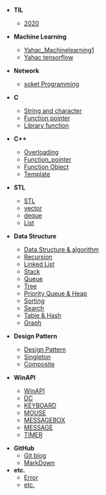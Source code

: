 * **TIL**
  
  * [2020](til/2020.md)
  
* **Machine Learning**

  * [Yahac_Machinelearning1](MachineLearning/Machinelearning1_yahac.md)
  * [Yahac tensorflow](MachineLearning/tensorflow_yahac.md)

* **Network**

  * [soket Programming](Network/soket_programming.md)

* **C**
  
  * [String and character](C/String_and_character.md)
  * [Function pointer](C/Function_pointer.md)
  * [Library function](C/Library_function.md)
  
* **C++**
  
  * [Overloading](C++/Overloading.md)
  * [Function_pointer](C++/Function_pointer.md)
  * [Function Object](C++/Function_Object.md)
  * [Template](C++/template.md)
  
* **STL**
  
  * [STL](STL/STL.md)
  * [vector](STL/vector.md)
  
  - [deque](STL/deque.md)
  - [List](STL/List.md)
  
* **Data Structure**
  
  * [Data Structure & algorithm](Data_Structure/Data_Structure_algorithm.md)
  * [Recursion](Data_Structure/Recursion.md)
  * [Linked List](Data_Structure/Linked_List.md)
  * [Stack](Data_Structure/Stack.md)
  * [Queue](Data_Structure/Queue.md)
  * [Tree](Data_Structure/Tree.md)
  * [Priority Queue & Heap](Data_Structure/Priority_Queue_and_Heap.md)
  * [Sorting](Data_Structure/Sorting.md)
  * [Search](Data_Structure/Search.md)
  * [Table & Hash](Data_Structure/Table_and_Hash.md)
  * [Graph](Data_Structure/Graph.md)
  
* **Design Pattern**

  * [Design Pattern](Design_Pattern/Design_Pattern.md)
  * [Singleton](Design_Pattern/Singleton.md)
  * [Composite](Design_Pattern/Composite.md)
  
* **WinAPI**

  * [WinAPI](WinAPI/WinAPI.md)
  * [DC](WinAPI/DC.md)
  * [KEYBOARD](WinAPI/KEYBOARD.md)
  * [MOUSE](WinAPI/MOUSE.md)
  * [MESSAGEBOX](WinAPI/MESSAGEBOX.md)
  * [MESSAGE](WinAPI/MESSAGE.md)
  * [TIMER](WinAPI/TIMER.md)

- **GitHub**
  - [Git blog](GitHub/Git_blog.md)
  - [MarkDown](GitHub/MarkDown.md)
- **etc.**
  - [Error](etc/Error.md)
  - [etc.](etc/etc.md)

